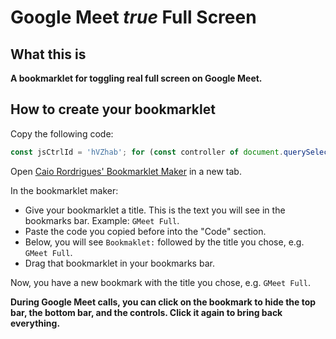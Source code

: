 # Google Meet _true_ Full Screen

## What this is

**A bookmarklet for toggling real full screen on Google Meet.**

## How to create your bookmarklet

Copy the following code:

```js
const jsCtrlId = 'hVZhab'; for (const controller of document.querySelectorAll(`[jscontroller="${jsCtrlId}"]`)) if (controller.style.display === '') controller.style.display = 'none'; else controller.style.display = '';
```

Open [Caio Rordrigues' Bookmarklet Maker](https://caiorss.github.io/bookmarklet-maker/) in a new tab.

In the bookmarklet maker:
- Give your bookmarklet a title. This is the text you will see in the bookmarks bar. Example: `GMeet Full`.
- Paste the code you copied before into the "Code" section.
- Below, you will see `Bookmaklet:` followed by the title you chose, e.g. `GMeet Full`.
- Drag that bookmarklet in your bookmarks bar.

Now, you have a new bookmark with the title you chose, e.g. `GMeet Full`.

**During Google Meet calls, you can click on the bookmark to hide the top bar, the bottom bar, and the controls. Click it again to bring back everything.**
